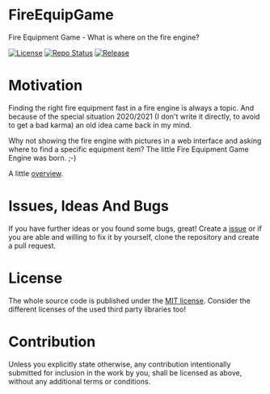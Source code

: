 # FireEquipGame
Fire Equipment Game - What is where on the fire engine?

[![License](https://img.shields.io/badge/license-MIT-blue.svg)](http://choosealicense.com/licenses/mit/)
[![Repo Status](https://www.repostatus.org/badges/latest/wip.svg)](https://www.repostatus.org/#wip)
[![Release](https://img.shields.io/github/release/BlueAndi/FireEquipGame.svg)](https://github.com/BlueAndi/FireEquipGame/releases)

# Motivation
Finding the right fire equipment fast in a fire engine is always a topic. And because of the  special situation 2020/2021 (I don't write it directly, to avoid to get a bad karma) an old idea came back in my mind.

Why not showing the fire engine with pictures in a web interface and asking where to find a specific equipment item? The little Fire Equipment Game Engine was born. ;-)

A little [overview](https://github.com/BlueAndi/FireEquipGame/blob/main/doc/FireEquipGame.odp).

# Issues, Ideas And Bugs
If you have further ideas or you found some bugs, great! Create a [issue](https://github.com/BlueAndi/FireEquipGame/issues) or if you are able and willing to fix it by yourself, clone the repository and create a pull request.

# License
The whole source code is published under the [MIT license](http://choosealicense.com/licenses/mit/).
Consider the different licenses of the used third party libraries too!

# Contribution
Unless you explicitly state otherwise, any contribution intentionally submitted for inclusion in the work by you, shall be licensed as above, without any
additional terms or conditions.
